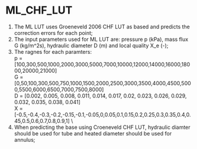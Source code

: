 # ML_CHF_LUT
1. The ML LUT uses Groeneveld 2006 CHF LUT as based and predicts the correction errors for each point;
2. The input parameters used for ML LUT are: pressure p (kPa), mass flux G (kg/m^2s), hydraulic diameter D (m) and local quality X_e (-);
3. The ragnes for each paramters: \
  p = [100,300,500,1000,2000,3000,5000,7000,10000,12000,14000,16000,18000,20000,21000] \
  G = [0,50,100,300,500,750,1000,1500,2000,2500,3000,3500,4000,4500,5000,5500,6000,6500,7000,7500,8000] \
  D = [0.002, 0.005, 0.008, 0.011, 0.014, 0.017, 0.02, 0.023, 0.026, 0.029, 0.032, 0.035, 0.038, 0.041] \
  X = [-0.5,-0.4,-0.3,-0.2,-0.15,-0.1,-0.05,0,0.05,0.1,0.15,0.2,0.25,0.3,0.35,0.4,0.45,0.5,0.6,0.7,0.8,0.9,1] \
4. When predicting the base using Croeneveld CHF LUT, hydraulic diamter should be used for tube and heated diameter should be used for annulus;
